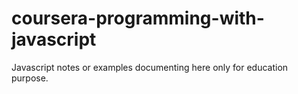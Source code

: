 # coursera-programming-with-javascript
Javascript notes or examples documenting here only for education purpose.
